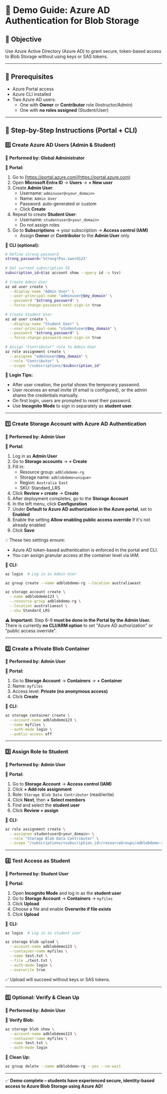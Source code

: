# 🔐 Demo Guide: Azure AD Authentication for Blob Storage

## 🌟 Objective

Use Azure Active Directory (Azure AD) to grant secure, token-based access to Blob Storage without using keys or SAS tokens.

---

## 🌭 Prerequisites

- Azure Portal access
- Azure CLI installed
- Two Azure AD users:
  - One with **Owner** or **Contributor** role (Instructor/Admin)
  - One with **no roles assigned** (Student/User)

---

## 👣 Step-by-Step Instructions (Portal + CLI)

### 0️⃣ Create Azure AD Users (Admin & Student)

👤 **Performed by: Global Administrator**

🔸 **Portal:**

1. Go to [https://portal.azure.com](https://portal.azure.com)
2. Open **Microsoft Entra ID** → **Users** → **+ New user**
3. Create **Admin User**:
   - Username: `adminuser@<your_domain>`
   - Name: `Admin User`
   - Password: auto-generated or custom
   - Click **Create**
4. Repeat to create **Student User**:
   - Username: `studentuser@<your_domain>`
   - Do not assign roles
5. Go to **Subscriptions** → your subscription → **Access control (IAM)**
   - Assign **Owner** or **Contributor** to the **Admin User** only

🔸 **CLI (optional):**

```bash
# Define strong password
strong_password='Strong!Pas.sword123'
 
# Get current subscription ID
subscription_id=$(az account show --query id -o tsv)
 
# Create Admin User
az ad user create \
  --display-name "Admin User" \
  --user-principal-name "adminuser@$my_domain" \
  --password "$strong_password" \
  --force-change-password-next-sign-in true
 
# Create Student User
az ad user create \
  --display-name "Student User" \
  --user-principal-name "studentuser@$my_domain" \
  --password "$strong_password" \
  --force-change-password-next-sign-in true
 
# Assign "Contributor" role to Admin User
az role assignment create \
  --assignee "adminuser@$my_domain" \
  --role "Contributor" \
  --scope "/subscriptions/$subscription_id"
```

🔐 **Login Tips:**

- After user creation, the portal shows the temporary password.
- User receives an email invite (if email is configured), or the admin shares the credentials manually.
- On first login, users are prompted to reset their password.
- Use **Incognito Mode** to sign in separately as **student user**.

---

### 1️⃣ Create Storage Account with Azure AD Authentication

👤 **Performed by: Admin User**

🔸 **Portal:**

1. Log in as **Admin User**
2. Go to **Storage accounts** → **+ Create**
3. Fill in:
   - Resource group: `adblobdemo-rg`
   - Storage name: `adblobdemo<unique>`
   - Region: `Australia East`
   - SKU: Standard\_LRS
4. Click **Review + create** → **Create**
5. After deployment completes, go to the **Storage Account**
6. In the left menu, click **Configuration**
7. Under **Default to Azure AD authorization in the Azure portal**, set to **Enabled**
8. Enable the setting **Allow enabling public access override** if it's not already enabled
9. Click **Save**

💡 These two settings ensure:

- Azure AD token-based authentication is enforced in the portal and CLI.
- You can assign granular access at the container level via IAM.

🔸 **CLI:**

```bash
az login  # Log in as Admin User

az group create --name adblobdemo-rg --location australiaeast

az storage account create \
  --name adblobdemo123 \
  --resource-group adblobdemo-rg \
  --location australiaeast \
  --sku Standard_LRS
```

⚠️ **Important:** Step 6–9 **must be done in the Portal by the Admin User.** There is currently **no CLI/ARM option** to set "Azure AD authorization" or "public access override".

---

### 2️⃣ Create a Private Blob Container

👤 **Performed by: Admin User**

🔸 **Portal:**

1. Go to **Storage Account** → **Containers** → **+ Container**
2. Name: `myfiles`
3. Access level: **Private (no anonymous access)**
4. Click **Create**

🔸 **CLI:**

```bash
az storage container create \
  --account-name adblobdemo123 \
  --name myfiles \
  --auth-mode login \
  --public-access off
```

---

### 3️⃣ Assign Role to Student

👤 **Performed by: Admin User**

🔸 **Portal:**

1. Go to **Storage Account** → **Access control (IAM)**
2. Click **+ Add role assignment**
3. Role: `Storage Blob Data Contributor` (read/write)
4. Click **Next**, then **+ Select members**
5. Find and select the **student user**
6. Click **Review + assign**

🔸 **CLI:**

```bash
az role assignment create \
  --assignee studentuser@<your_domain> \
  --role "Storage Blob Data Contributor" \
  --scope "/subscriptions/<subscription_id>/resourceGroups/adblobdemo-rg/providers/Microsoft.Storage/storageAccounts/adblobdemo123"
```

---

### 4️⃣ Test Access as Student

👤 **Performed by: Student User**

🔸 **Portal:**

1. Open **Incognito Mode** and log in as the **student user**
2. Go to **Storage Account** → **Containers** → `myfiles`
3. Click **Upload**
4. Choose a file and enable **Overwrite if file exists**
5. Click **Upload**

🔸 **CLI:**

```bash
az login  # Log in as student user

az storage blob upload \
  --account-name adblobdemo123 \
  --container-name myfiles \
  --name test.txt \
  --file ./test.txt \
  --auth-mode login \
  --overwrite true
```

✅ Upload will succeed without keys or SAS tokens.

---

### 5️⃣ Optional: Verify & Clean Up

👤 **Performed by: Admin User**

🔸 **Verify Blob:**

```bash
az storage blob show \
  --account-name adblobdemo123 \
  --container-name myfiles \
  --name test.txt \
  --auth-mode login
```

🔸 **Clean Up:**

```bash
az group delete --name adblobdemo-rg --yes --no-wait
```

---

✅ **Demo complete – students have experienced secure, identity-based access to Azure Blob Storage using Azure AD!**

